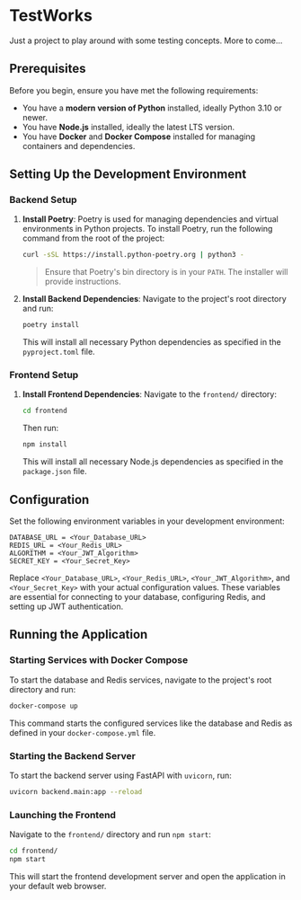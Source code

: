
# TestWorks

Just a project to play around with some testing concepts. More to come...

## Prerequisites

Before you begin, ensure you have met the following requirements:
- You have a **modern version of Python** installed, ideally Python 3.10 or newer.
- You have **Node.js** installed, ideally the latest LTS version.
- You have **Docker** and **Docker Compose** installed for managing containers and dependencies.

## Setting Up the Development Environment

### Backend Setup

1. **Install Poetry**:
   Poetry is used for managing dependencies and virtual environments in Python projects. To install Poetry, run the following command from the root of the project:

   ```bash
   curl -sSL https://install.python-poetry.org | python3 -
   ```

   > Ensure that Poetry's bin directory is in your `PATH`. The installer will provide instructions.

2. **Install Backend Dependencies**:
   Navigate to the project's root directory and run:

   ```bash
   poetry install
   ```

   This will install all necessary Python dependencies as specified in the `pyproject.toml` file.

### Frontend Setup

1. **Install Frontend Dependencies**:
   Navigate to the `frontend/` directory:

   ```bash
   cd frontend
   ```

   Then run:

   ```bash
   npm install
   ```

   This will install all necessary Node.js dependencies as specified in the `package.json` file.

## Configuration

Set the following environment variables in your development environment:

```plaintext
DATABASE_URL = <Your_Database_URL>
REDIS_URL = <Your_Redis_URL>
ALGORITHM = <Your_JWT_Algorithm>
SECRET_KEY = <Your_Secret_Key>
```

Replace `<Your_Database_URL>`, `<Your_Redis_URL>`, `<Your_JWT_Algorithm>`, and `<Your_Secret_Key>` with your actual configuration values. These variables are essential for connecting to your database, configuring Redis, and setting up JWT authentication.

## Running the Application

### Starting Services with Docker Compose

To start the database and Redis services, navigate to the project's root directory and run:

```bash
docker-compose up
```

This command starts the configured services like the database and Redis as defined in your `docker-compose.yml` file.

### Starting the Backend Server

To start the backend server using FastAPI with `uvicorn`, run:

```bash
uvicorn backend.main:app --reload
```

### Launching the Frontend

Navigate to the `frontend/` directory and run `npm start`:

```bash
cd frontend/
npm start
```

This will start the frontend development server and open the application in your default web browser.
